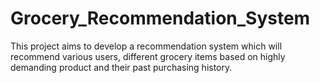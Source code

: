 # Grocery_Recommendation_System
This project aims to develop a recommendation system which will recommend various users, different grocery items based on highly demanding product and their past purchasing history.
